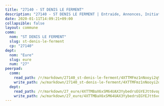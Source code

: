 ```yaml
---
title: "27140 - ST DENIS LE FERMENT"
description: "27140 - ST DENIS LE FERMENT | Entraide, Annonces, Initiatives"
date: 2020-01-11T14:09:21+09:00
collapsible: false
layout: commune
comm:
  nom: "ST DENIS LE FERMENT"
  slug: st-denis-le-ferment
  cp: "27140"
dept:
  nom: "Eure"
  slug: eure
  num: "27"
peerpad:
  comm:
    read_path: /r/markdown/27140_st-denis-le-ferment/4XTTMFmz1nNooyi2q9xnTWcDKcJEF4VpVK4ApHJQ7s3qMH78A
    write_path: /w/markdown/27140_st-denis-le-ferment/4XTTMFmz1nNooyi2q9xnTWcDKcJEF4VpVK4ApHJQ7s3qMH78A-K3TgTqKR8ZRCuMauvVhXQJwx9ZX5JR5GkCcPuLvAbyuyy1hV8DBy7VTUzrzrxdSjQFLVomw7o5KsFSuXFHkuaRQiaAaknZ1H7U8AvQq8WxdfKsybc3tj4xnmUdYnjbnvKUjN4Gfx
  dept:
    read_path: /r/markdown/27_eure/4XTTMBaX6xSM64UAX3YybedrsEGYEJtt6vopdQsPEFtGijgwg
    write_path: /w/markdown/27_eure/4XTTMBaX6xSM64UAX3YybedrsEGYEJtt6vopdQsPEFtGijgwg-K3TgUmjy61Gu7ZFzjoVmiacXP2Rc4pq6sxVCYUX3mFQZWQw9yCKsEoAMagtuW4jJTYhK96DsWW4cPmZLagvQNZ34BscGcu4btrtJibt18c1mpqofaWe6Q3RartDiuMTjY7NrsH4r
---
```


